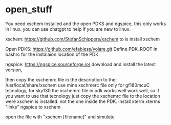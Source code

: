 # open_stuff




You need xschem installed and the open PDKS and ngspice, this only works in linux. you can use chatgpt to help if you are new to linux.

xschem: https://github.com/StefanSchippers/xschem to is install xschem

Open PDKS:  https://github.com/efabless/volare.git Define PDK_ROOT in bashrc for the instalaion location of the PDK

ngspice: https://ngspice.sourceforge.io/ download and install the latest version,

then copy the xschemrc file in the description to the: /usr/local/share/xschem use mine xschmerc file only for gf180mcuC tecnology, for sky130 the xschemrc file in pdk works well work well, so if you want to use that tecnology just copy the xschemrc file to the location were xschem is installed. not the one inside the PDK.
install xterm xterms "links" ngspice to xschem

open the file with "xschem [filename]" and simulate
